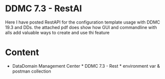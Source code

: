 # DDMC 7.3 - RestAI
Here I have posted RestAPI for the configuration template usage with DDMC 19.3 and DDs. the attached pdf does show how GUI and commandline with alls add valuable ways to create and use thi feature

# Content

  * DataDomain Management Center
  		 * DDMC 7.3 - Rest
  		 	* environment var & postman collection

